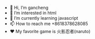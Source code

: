 - 👋 Hi, I’m gancheng
- 👀 I’m interested in html
- 🌱 I’m currently learning javascript
- 📫 How to reach me +8618378628085
- ❤ My favorite game is 火影忍者(naruto)

<!---
gancheng239/gancheng239 is a ✨ special ✨ repository because its `README.md` (this file) appears on your GitHub profile.
You can click the Preview link to take a look at your changes.
--->
